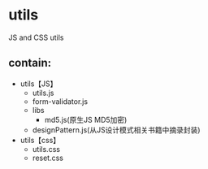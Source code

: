 # utils
JS and CSS utils 

## contain:
- utils【JS】
  - utils.js
  - form-validator.js
  - libs
    - md5.js(原生JS MD5加密)
  - designPattern.js(从JS设计模式相关书籍中摘录封装)
- utils【css】
  - utils.css
  - reset.css
